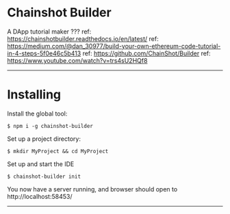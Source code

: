 # Chainshot Builder

A DApp tutorial maker
???
ref: https://chainshotbuilder.readthedocs.io/en/latest/
ref: https://medium.com/@dan_30977/build-your-own-ethereum-code-tutorial-in-4-steps-5f0e46c5b413
ref: https://github.com/ChainShot/Builder
ref: https://www.youtube.com/watch?v=trs4sU2HQf8

---
# Installing

Install the global tool:
```shell
$ npm i -g chainshot-builder
```

Set up a project directory:
```shell
$ mkdir MyProject && cd MyProject
```

Set up and start the IDE
```shell
$ chainshot-builder init
```

You now have a server running, and browser should open to http://localhost:58453/

---
# 

